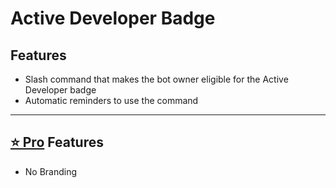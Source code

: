 # Active Developer Badge

## Features

* Slash command that makes the bot owner eligible for the Active Developer badge
* Automatic reminders to use the command

***

## [⭐ Pro](/docs/about-inventutor-pro.md) Features

* No Branding
